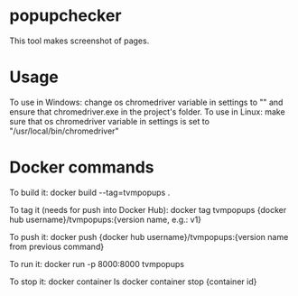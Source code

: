 # popupchecker

This tool makes screenshot of pages.

# Usage
To use in Windows: change os chromedriver variable in settings to "" and ensure that chromedriver.exe in the project's folder.
To use in Linux: make sure that os chromedriver variable in settings is set to "/usr/local/bin/chromedriver"

# Docker commands

To build it: 
  docker build --tag=tvmpopups .
  
To tag it (needs for push into Docker Hub):
  docker tag tvmpopups {docker hub username}/tvmpopups:{version name, e.g.: v1}

To push it:
  docker push {docker hub username}/tvmpopups:{version name from previous command}
  
To run it:
  docker run -p 8000:8000 tvmpopups

To stop it:
  docker container ls
  docker container stop {container id}
